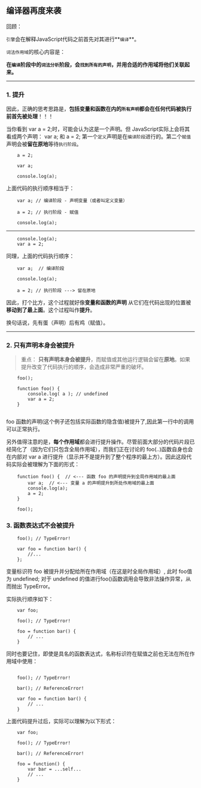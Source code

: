 ## 编译器再度来袭

回顾： 

`引擎`会在解释JavaScript代码之前首先对其进行**`编译`**。

`词法作用域`的核心内容是：

**在`编译`阶段中的`词法分析`阶段，会`找到所有的声明`，并用合适的作用域将他们关联起来。**

--------------------------------------------------------------

### 1. 提升

因此，正确的思考思路是，**包括变量和函数在内的`所有声明`都会在任何代码被执行前首先被处理**！！！

当你看到 var a = 2;时，可能会认为这是一个声明。但 JavaScript实际上会将其看成两个声明： var a; 和 a = 2; 第一个`定义`声明是在`编译阶段`进行的。第二个`赋值`声明会被**留在原地**等待`执行阶段`。

```
	a = 2;
	
	var a;
	
	console.log(a);
```

上面代码的执行顺序相当于：

```
	var a; // 编译阶段 - 声明变量（或者叫定义变量）
	
	a = 2; // 执行阶段 - 赋值
	
	console.log(a);
```

----------------------------------------------------------------

```
	console.log(a);
	var a = 2;
```

同理，上面的代码执行顺序：

```
	var a;  // 编译阶段
	
	console.log(a); 
	
	a = 2; // 执行阶段 ---> 留在原地
```

因此，打个比方，这个过程就好像**变量和函数的声明** 从它们在代码出现的位置被**移动到了最上面**。这个过程叫作**提升**。

换句话说，先有蛋（声明）后有鸡（赋值）。

--------------------------------------------------------------

### 2. 只有声明本身会被提升

> 重点： **只有声明本身会被提升**，而赋值或其他运行逻辑会留在**原地**。如果提升改变了代码执行的顺序，会造成非常严重的破坏。

```
	foo();
	
	function foo() {
		console.log( a ); // undefined
		var a = 2;
	}
	
```

foo 函数的声明(这个例子还包括实际函数的隐含值)被提升了,因此第一行中的调用可以正常执行。

另外值得注意的是，**每个作用域**都会进行提升操作。尽管前面大部分的代码片段已经简化了（因为它们只包含全局作用域），而我们正在讨论的 foo(..)函数自身也会在内部对 var a 进行提升（显示并不是提升到了整个程序的最上方）。因此这段代码实际会被理解为下面的形式：

```
	function foo() {  // <--- 函数 foo 的声明提升到全局作用域的最上面
		var a;  // <--- 变量 a 的声明提升到所处作用域的最上面
		console.log(a);  
		a = 2;
	}
	
	foo();
```

### 3. 函数表达式不会被提升

```
	foo(); // TypeError!
	
	var foo = function bar() {
		//...
	};
```

变量标识符 foo 被提升并分配给所在作用域（在这是时全局作用域）, 此时 foo值为 undefined; 对于 undefined 的值进行foo()函数调用会导致非法操作异常，从而抛出 TypeError。

实际执行顺序如下：

```
	var foo;
	
	foo(); // TypeError!
	
	foo = function bar() {
		// ...
	}
```

同时也要记住，即使是具名的函数表达式，名称标识符在赋值之前也无法在所在作用域中使用：

```
	
	foo(); // TypeError!
	
	bar(); // ReferenceError!
	
	var foo = function bar() {
		// ...
	}

```

上面代码提升过后，实际可以理解为以下形式：

```
	var foo;
	
	foo(); // TypeError!
	
	bar(); // ReferenceError!
	
	foo = function() {
		var bar = ...self...
		// ...
	}

```

